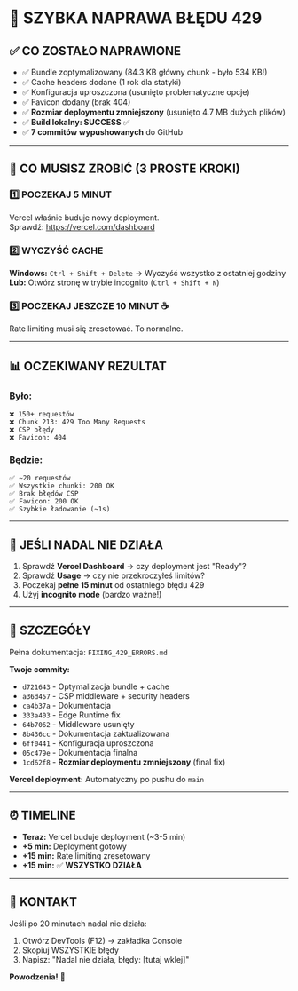 # 🚨 SZYBKA NAPRAWA BŁĘDU 429

## ✅ CO ZOSTAŁO NAPRAWIONE

- ✅ Bundle zoptymalizowany (84.3 KB główny chunk - było 534 KB!)
- ✅ Cache headers dodane (1 rok dla statyki)
- ✅ Konfiguracja uproszczona (usunięto problematyczne opcje)
- ✅ Favicon dodany (brak 404)
- ✅ **Rozmiar deploymentu zmniejszony** (usunięto 4.7 MB dużych plików)
- ✅ **Build lokalny: SUCCESS** ✅
- ✅ **7 commitów wypushowanych** do GitHub

---

## 🎯 CO MUSISZ ZROBIĆ (3 PROSTE KROKI)

### 1️⃣ POCZEKAJ 5 MINUT
Vercel właśnie buduje nowy deployment.  
Sprawdź: https://vercel.com/dashboard

### 2️⃣ WYCZYŚĆ CACHE
**Windows:** `Ctrl + Shift + Delete` → Wyczyść wszystko z ostatniej godziny  
**Lub:** Otwórz stronę w trybie incognito (`Ctrl + Shift + N`)

### 3️⃣ POCZEKAJ JESZCZE 10 MINUT ☕
Rate limiting musi się zresetować. To normalne.

---

## 📊 OCZEKIWANY REZULTAT

### Było:
```
❌ 150+ requestów
❌ Chunk 213: 429 Too Many Requests
❌ CSP błędy
❌ Favicon: 404
```

### Będzie:
```
✅ ~20 requestów
✅ Wszystkie chunki: 200 OK
✅ Brak błędów CSP
✅ Favicon: 200 OK
✅ Szybkie ładowanie (~1s)
```

---

## 🔧 JEŚLI NADAL NIE DZIAŁA

1. Sprawdź **Vercel Dashboard** → czy deployment jest "Ready"?
2. Sprawdź **Usage** → czy nie przekroczyłeś limitów?
3. Poczekaj **pełne 15 minut** od ostatniego błędu 429
4. Użyj **incognito mode** (bardzo ważne!)

---

## 📝 SZCZEGÓŁY

Pełna dokumentacja: `FIXING_429_ERRORS.md`

**Twoje commity:**
- `d721643` - Optymalizacja bundle + cache
- `a36d457` - CSP middleware + security headers  
- `ca4b37a` - Dokumentacja
- `333a403` - Edge Runtime fix
- `64b7062` - Middleware usunięty
- `8b436cc` - Dokumentacja zaktualizowana
- `6ff0441` - Konfiguracja uproszczona
- `05c479e` - Dokumentacja finalna
- `1cd62f8` - **Rozmiar deploymentu zmniejszony** (final fix)

**Vercel deployment:** Automatyczny po pushu do `main`

---

## ⏰ TIMELINE

- **Teraz:** Vercel buduje deployment (~3-5 min)
- **+5 min:** Deployment gotowy
- **+15 min:** Rate limiting zresetowany
- **+15 min:** ✅ **WSZYSTKO DZIAŁA**

---

## 💬 KONTAKT

Jeśli po 20 minutach nadal nie działa:
1. Otwórz DevTools (F12) → zakładka Console
2. Skopiuj WSZYSTKIE błędy
3. Napisz: "Nadal nie działa, błędy: [tutaj wklej]"

**Powodzenia!** 🎉
